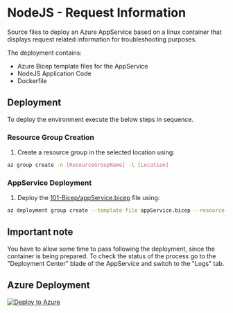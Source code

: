 # NodeJS - Request Information
Source files to deploy an Azure AppService based on a linux container that displays request related information for troubleshooting purposes.

The deployment contains:
* Azure Bicep template files for the AppService
* NodeJS Application Code
* Dockerfile

## Deployment
To deploy the environment execute the below steps in sequence.

### Resource Group Creation
1. Create a resource group in the selected location using:
```bash
az group create -n [ResourceGroupName] -l [Location]
```

### AppService Deployment
1. Deploy the [101-Bicep/appService.bicep](https://github.com/cpolydorou/WebApplicationSamples/blob/main/Nodejs%20-%20RequestInformation/101-Bicep/appService.bicep) file using:
```bash
az deployment group create --template-file appService.bicep --resource-group [ResourceGroupName] --parameters location=[Location]
```

## Important note
You have to allow some time to pass following the deployment, since the container is being prepared. To check the status of the process go to the "Deployment Center" blade of the AppService and switch to the "Logs" tab.

## Azure Deployment
[![Deploy to Azure](https://aka.ms/deploytoazurebutton)](https://portal.azure.com/#create/Microsoft.Template/uri/https%3A%2F%2Fraw.githubusercontent.com%2Fcpolydorou%2FWebApplicationSamples%2Fmain%2FNodejs%2520-%2520RequestInformation%2F101-Bicep%2FappService.json)
